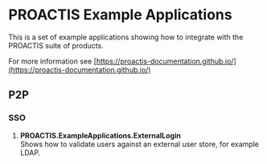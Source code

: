 # PROACTIS Example Applications

This is a set of example applications showing how to integrate with the PROACTIS suite of products.

For more information see [https://proactis-documentation.github.io/](https://proactis-documentation.github.io/)


## P2P

### SSO

1. __PROACTIS.ExampleApplications.ExternalLogin__  
Shows how to validate users against an external user store,  for example LDAP.



